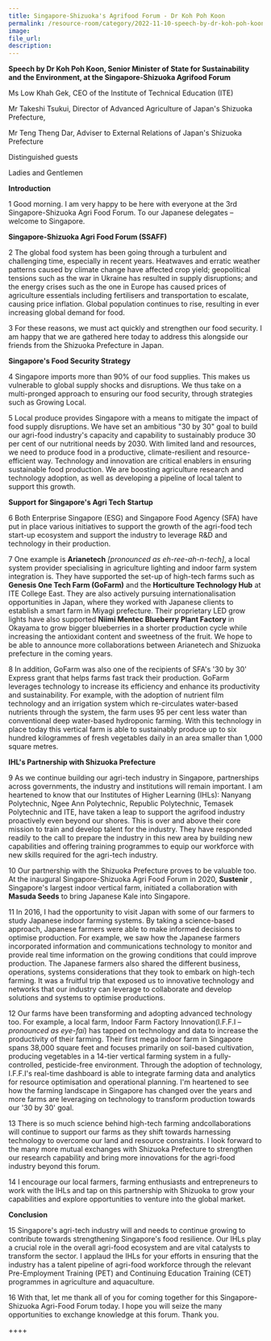 ```yaml
---  
title: Singapore-Shizuoka's Agrifood Forum - Dr Koh Poh Koon
permalink: /resource-room/category/2022-11-10-speech-by-dr-koh-poh-koon-at-singapore-shizuoka-agrifood-forum
image:  
file_url:  
description:  
---  
```


**Speech by Dr Koh Poh Koon, Senior Minister of State for Sustainability and the Environment, at the Singapore-Shizuoka Agrifood Forum**

Ms Low Khah Gek, CEO of the Institute of Technical Education (ITE)

Mr Takeshi Tsukui, Director of Advanced Agriculture of Japan's Shizuoka Prefecture,

Mr Teng Theng Dar, Adviser to External Relations of Japan's Shizuoka Prefecture

Distinguished guests

Ladies and Gentlemen

**Introduction**

1 Good morning. I am very happy to be here with everyone at the 3rd Singapore-Shizuoka Agri Food Forum. To our Japanese delegates – welcome to Singapore.

**Singapore-Shizuoka Agri Food Forum (SSAFF)**

2 The global food system has been going through a turbulent and challenging time, especially in recent years. Heatwaves and erratic weather patterns caused by climate change have affected crop yield; geopolitical tensions such as the war in Ukraine has resulted in supply disruptions; and the energy crises such as the one in Europe has caused prices of agriculture essentials including fertilisers and transportation to escalate, causing price inflation. Global population continues to rise, resulting in ever increasing global demand for food.

3 For these reasons, we must act quickly and strengthen our food security. I am happy that we are gathered here today to address this alongside our friends from the Shizuoka Prefecture in Japan.

**Singapore's Food Security Strategy**

4 Singapore imports more than 90% of our food supplies. This makes us vulnerable to global supply shocks and disruptions. We thus take on a multi-pronged approach to ensuring our food security, through strategies such as Growing Local.

5 Local produce provides Singapore with a means to mitigate the impact of food supply disruptions. We have set an ambitious "30 by 30" goal to build our agri-food industry's capacity and capability to sustainably produce 30 per cent of our nutritional needs by 2030. With limited land and resources, we need to produce food in a productive, climate-resilient and resource-efficient way. Technology and innovation are critical enablers in ensuring sustainable food production. We are boosting agriculture research and technology adoption, as well as developing a pipeline of local talent to support this growth.

**Support for Singapore's Agri Tech Startup**

6 Both Enterprise Singapore (ESG) and Singapore Food Agency (SFA) have put in place various initiatives to support the growth of the agri-food tech start-up ecosystem and support the industry to leverage R&D and technology in their production.

7 One example is **Arianetech** _[pronounced as eh-ree-ah-n-tech]_, a local system provider specialising in agriculture lighting and indoor farm system integration is. They have supported the set-up of high-tech farms such as **Genesis One Tech Farm (GoFarm)** and the **Horticulture Technology Hub** at ITE College East. They are also actively pursuing internationalisation opportunities in Japan, where they worked with Japanese clients to establish a smart farm in Miyagi prefecture. Their proprietary LED grow lights have also supported **Niimi Mentec Blueberry Plant Factory** in Okayama to grow bigger blueberries in a shorter production cycle while increasing the antioxidant content and sweetness of the fruit. We hope to be able to announce more collaborations between Arianetech and Shizuoka prefecture in the coming years.

8 In addition, GoFarm was also one of the recipients of SFA's '30 by 30' Express grant that helps farms fast track their production. GoFarm leverages technology to increase its efficiency and enhance its productivity and sustainability. For example, with the adoption of nutrient film technology and an irrigation system which re-circulates water-based nutrients through the system, the farm uses 95 per cent less water than conventional deep water-based hydroponic farming. With this technology in place today this vertical farm is able to sustainably produce up to six hundred kilogrammes of fresh vegetables daily in an area smaller than 1,000 square metres.

**IHL's Partnership with Shizuoka Prefecture**

9 As we continue building our agri-tech industry in Singapore, partnerships across governments, the industry and institutions will remain important. I am heartened to know that our Institutes of Higher Learning (IHLs): Nanyang Polytechnic, Ngee Ann Polytechnic, Republic Polytechnic, Temasek Polytechnic and ITE, have taken a leap to support the agrifood industry proactively even beyond our shores. This is over and above their core mission to train and develop talent for the industry. They have responded readily to the call to prepare the industry in this new area by building new capabilities and offering training programmes to equip our workforce with new skills required for the agri-tech industry.

10  Our partnership with the Shizuoka Prefecture proves to be valuable too. At the inaugural Singapore-Shizuoka Agri Food Forum in 2020, **Sustenir** , Singapore's largest indoor vertical farm, initiated a collaboration with **Masuda Seeds** to bring Japanese Kale into Singapore.

11  In 2016, I had the opportunity to visit Japan with some of our farmers to study Japanese indoor farming systems. By taking a science-based approach, Japanese farmers were able to make informed decisions to optimise production. For example, we saw how the Japanese farmers incorporated information and communications technology to monitor and provide real time information on the growing conditions that could improve production. The Japanese farmers also shared the different business, operations, systems considerations that they took to embark on high-tech farming. It was a fruitful trip that exposed us to innovative technology and networks that our industry can leverage to collaborate and develop solutions and systems to optimise productions.

12  Our farms have been transforming and adopting advanced technology too. For example, a local farm, Indoor Farm Factory Innovation(I.F.F.I – _pronounced as eye-fai_) has tapped on technology and data to increase the productivity of their farming. Their first mega indoor farm in Singapore spans 38,000 square feet and focuses primarily on soil-based cultivation, producing vegetables in a 14-tier vertical farming system in a fully-controlled, pesticide-free environment. Through the adoption of technology, I.F.F.I's real-time dashboard is able to integrate farming data and analytics for resource optimisation and operational planning. I'm heartened to see how the farming landscape in Singapore has changed over the years and more farms are leveraging on technology to transform production towards our '30 by 30' goal.

13  There is so much science behind high-tech farming andcollaborations will continue to support our farms as they shift towards harnessing technology to overcome our land and resource constraints. I look forward to the many more mutual exchanges with Shizuoka Prefecture to strengthen our research capability and bring more innovations for the agri-food industry beyond this forum.

14  I encourage our local farmers, farming enthusiasts and entrepreneurs to work with the IHLs and tap on this partnership with Shizuoka to grow your capabilities and explore opportunities to venture into the global market.

**Conclusion**

15  Singapore's agri-tech industry will and needs to continue growing to contribute towards strengthening Singapore's food resilience. Our IHLs play a crucial role in the overall agri-food ecosystem and are vital catalysts to transform the sector. I applaud the IHLs for your efforts in ensuring that the industry has a talent pipeline of agri-food workforce through the relevant Pre-Employment Training (PET) and Continuing Education Training (CET) programmes in agriculture and aquaculture.

16  With that, let me thank all of you for coming together for this Singapore-Shizuoka Agri-Food Forum today. I hope you will seize the many opportunities to exchange knowledge at this forum. Thank you.

++++
